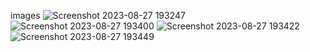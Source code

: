 images 
![Screenshot 2023-08-27 193247](https://github.com/idiotic-jk/Bar-Management-System/assets/120502125/e642eda4-772f-4450-81a7-5f3cea18b1d9)
![Screenshot 2023-08-27 193400](https://github.com/idiotic-jk/Bar-Management-System/assets/120502125/8983fc06-a302-4908-829c-37036d9e4961)
![Screenshot 2023-08-27 193422](https://github.com/idiotic-jk/Bar-Management-System/assets/120502125/bcaece6e-01d6-4394-95d4-2cef807282ca)
![Screenshot 2023-08-27 193449](https://github.com/idiotic-jk/Bar-Management-System/assets/120502125/da621165-7f84-4545-8473-ea586fefe359)


